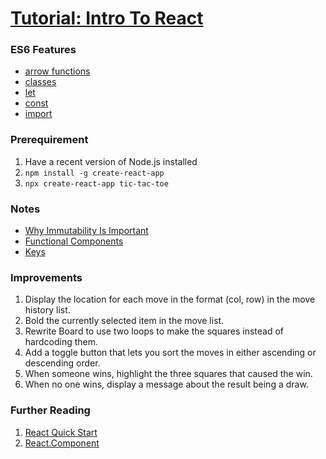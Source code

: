 [Tutorial: Intro To React](https://reactjs.org/tutorial/tutorial.html)
===

### ES6 Features

- [arrow functions](https://developer.mozilla.org/en-US/docs/Web/JavaScript/Reference/Functions/Arrow_functions)
- [classes](https://developer.mozilla.org/en-US/docs/Web/JavaScript/Reference/Classes)
- [let](https://developer.mozilla.org/en-US/docs/Web/JavaScript/Reference/Statements/let)
- [const](https://developer.mozilla.org/en-US/docs/Web/JavaScript/Reference/Statements/const)
- [import](https://developer.mozilla.org/en-US/docs/Web/JavaScript/Reference/Statements/import)

### Prerequirement

1. Have a recent version of Node.js installed
2. `npm install -g create-react-app`
3. `npx create-react-app tic-tac-toe`

### Notes

- [Why Immutability Is Important](https://reactjs.org/tutorial/tutorial.html#why-immutability-is-important)
- [Functional Components](https://reactjs.org/tutorial/tutorial.html#functional-components)
- [Keys](https://reactjs.org/tutorial/tutorial.html#keys)

### Improvements

1. Display the location for each move in the format (col, row) in the move history list.
2. Bold the currently selected item in the move list.
3. Rewrite Board to use two loops to make the squares instead of hardcoding them.
4. Add a toggle button that lets you sort the moves in either ascending or descending order.
5. When someone wins, highlight the three squares that caused the win.
6. When no one wins, display a message about the result being a draw.

### Further Reading

1. [React Quick Start](https://reactjs.org/docs/hello-world.html)
2. [React.Component](https://reactjs.org/docs/react-component.html)
